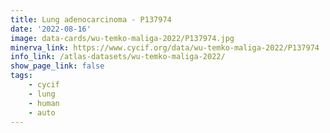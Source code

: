 ```yaml
---
title: Lung adenocarcinoma - P137974
date: '2022-08-16'
image: data-cards/wu-temko-maliga-2022/P137974.jpg
minerva_link: https://www.cycif.org/data/wu-temko-maliga-2022/P137974
info_link: /atlas-datasets/wu-temko-maliga-2022/
show_page_link: false
tags:
    - cycif
    - lung
    - human
    - auto
---
```

